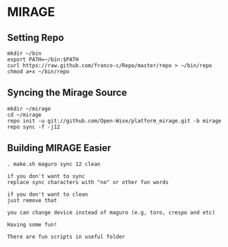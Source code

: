MIRAGE
======

Setting Repo
------------

    mkdir ~/bin
    export PATH=~/bin:$PATH
    curl https://raw.github.com/franco-c/Repo/master/repo > ~/bin/repo
    chmod a+x ~/bin/repo

Syncing the Mirage Source
-------------------------

    mkdir ~/mirage
    cd ~/mirage
    repo init -u git://github.com/Open-Wise/platform_mirage.git -b mirage
    repo sync -f -j12
    
Building MIRAGE Easier
----------------------

    . make.sh maguro sync 12 clean
    
    if you don't want to sync
    replace sync characters with "no" or other fun words
    
    if you don't want to clean
    just remove that
    
    you can change device instead of maguro (e.g, toro, crespo and etc)
    
    Having some fun!
    
    There are fun scripts in useful folder
